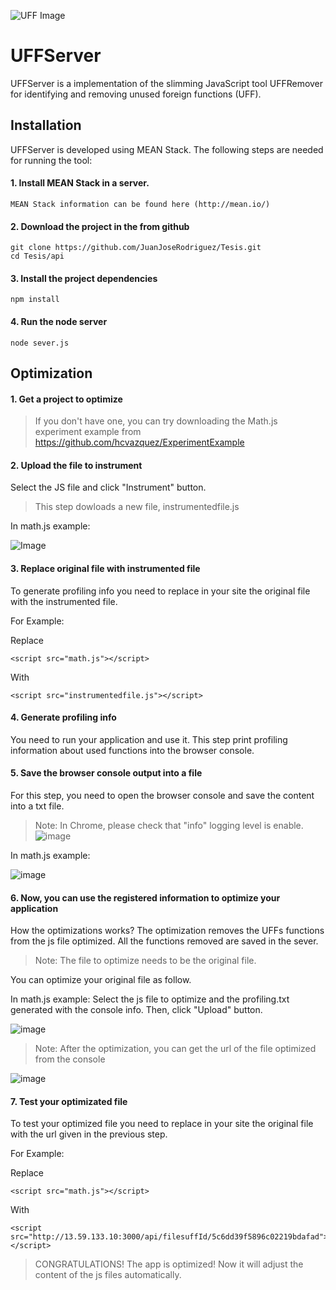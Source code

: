 ![UFF Image](http://fs5.directupload.net/images/170302/d5zleuc5.png)
# UFFServer

UFFServer is a implementation of the slimming JavaScript tool UFFRemover for identifying and removing unused foreign functions (UFF).

## Installation

UFFServer is developed using MEAN Stack. The following steps are needed for running the tool:

#### 1. Install MEAN Stack in a server.
    MEAN Stack information can be found here (http://mean.io/)

#### 2. Download the project in the from github

    git clone https://github.com/JuanJoseRodriguez/Tesis.git
    cd Tesis/api

#### 3. Install the project dependencies

    npm install
    
#### 4. Run the node server

    node sever.js
    
## Optimization

#### 1. Get a project to optimize

> If you don't have one, you can try downloading the Math.js experiment example from https://github.com/hcvazquez/ExperimentExample

#### 2. Upload the file to instrument

Select the JS file and click "Instrument" button.

> This step dowloads a new file, instrumentedfile.js

In math.js example:

![Image](https://s17.directupload.net/images/190220/fdxkzwcj.png)

#### 3. Replace original file with instrumented file

To generate profiling info you need to replace in your site the original file with the instrumented file.

For Example:

Replace

	<script src="math.js"></script>
  
With

	<script src="instrumentedfile.js"></script>
  
#### 4. Generate profiling info

You need to run your application and use it. This step print profiling information about used functions into the browser console.

#### 5. Save the browser console output into a file

For this step, you need to open the browser console and save the content into a txt file.

> Note: In Chrome, please check that "info" logging level is enable. ![image](https://github.com/hcvazquez/UFFRemover/blob/master/experiment/img/hide_all.png)

In math.js example:

![image](https://github.com/hcvazquez/UFFRemover/blob/master/experiment/img/profiling.png)

#### 6. Now, you can use the registered information to optimize your application

How the optimizations works?
The optimization removes the UFFs functions from the js file optimized. All the functions removed are saved in the sever.

> Note: The file to optimize needs to be the original file.

You can optimize your original file as follow.

In math.js example:
Select the js file to optimize and the profiling.txt generated with the console info. Then, click "Upload" button.

![image](https://s15.directupload.net/images/190220/m5yj32y2.png)

> Note: After the optimization, you can get the url of the file optimized from the console

![image](https://s15.directupload.net/images/190220/pgbpqkgl.png)

#### 7. Test your optimizated file

To test your optimized file you need to replace in your site the original file with the url given in the previous step.


For Example:

Replace

	<script src="math.js"></script>

With

	<script src="http://13.59.133.10:3000/api/filesuffId/5c6dd39f5896c02219bdafad"></script>

> CONGRATULATIONS! The app is optimized! Now it will adjust the content of the js files automatically.
